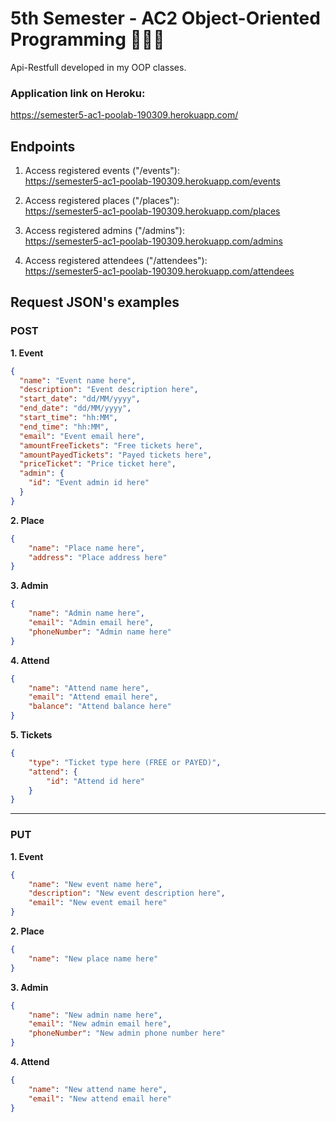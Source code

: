 # 5th Semester - AC2 Object-Oriented Programming 👨🏽‍💻

Api-Restfull developed in my OOP classes.

### Application link on Heroku:  
  
https://semester5-ac1-poolab-190309.herokuapp.com/

## Endpoints
1. Access registered events ("/events"):  
https://semester5-ac1-poolab-190309.herokuapp.com/events

2. Access registered places ("/places"):  
https://semester5-ac1-poolab-190309.herokuapp.com/places  

3. Access registered admins ("/admins"):  
https://semester5-ac1-poolab-190309.herokuapp.com/admins  

4. Access registered attendees ("/attendees"):  
https://semester5-ac1-poolab-190309.herokuapp.com/attendees  

## Request JSON's examples
  
### POST  
  
  
**1. Event**   
```json  
{  
  "name": "Event name here",  
  "description": "Event description here", 
  "start_date": "dd/MM/yyyy",  
  "end_date": "dd/MM/yyyy",  
  "start_time": "hh:MM",  
  "end_time": "hh:MM",  
  "email": "Event email here",  
  "amountFreeTickets": "Free tickets here",  
  "amountPayedTickets": "Payed tickets here",  
  "priceTicket": "Price ticket here",  
  "admin": {
    "id": "Event admin id here"
  } 
}  
```
**2. Place**  
```json
{  
    "name": "Place name here",  
    "address": "Place address here"  
}  
```
**3. Admin**  
```json
{
    "name": "Admin name here",
    "email": "Admin email here",
    "phoneNumber": "Admin name here"
}
```
**4. Attend**  
```json
{  
    "name": "Attend name here",  
    "email": "Attend email here",  
    "balance": "Attend balance here"  
}  
```  
**5. Tickets**  
```json
{
    "type": "Ticket type here (FREE or PAYED)",  
    "attend": {  
        "id": "Attend id here"  
    }  
}  
```  
-------
### PUT  
  
  
 **1. Event**  
  
```json  
{
    "name": "New event name here",
    "description": "New event description here",
    "email": "New event email here"
}
```
**2. Place**  
```json
{
    "name": "New place name here"
}
```
**3. Admin**  
```json
{
    "name": "New admin name here",
    "email": "New admin email here",
    "phoneNumber": "New admin phone number here"
}
```
**4. Attend**  
```json
{
    "name": "New attend name here",
    "email": "New attend email here"
}
```
